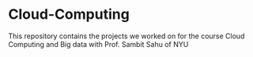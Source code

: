 # Cloud-Computing
This repository contains the projects we worked on for the course Cloud Computing and Big data with Prof. Sambit Sahu of NYU
